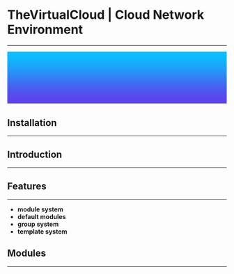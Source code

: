 # TheVirtualCloud | Cloud Network Environment

---

![TheVirtualCloud](./docs/img/header.png)

## Installation

---

## Introduction

---

## Features

---

- **module system** 
- **default modules**
- **group system** 
- **template system** 

## Modules

---





